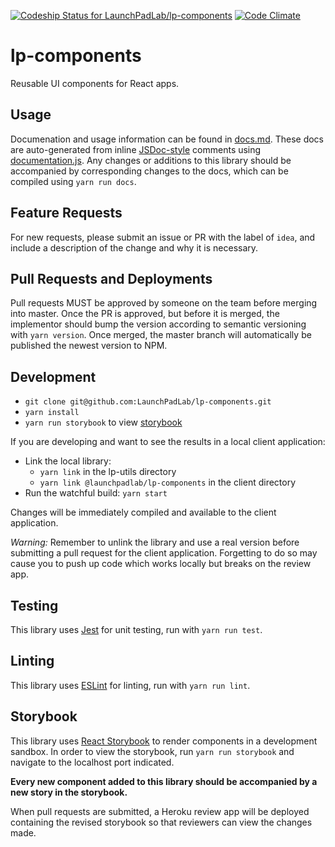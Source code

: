 [ ![Codeship Status for LaunchPadLab/lp-components](https://app.codeship.com/projects/9ed40b70-ed52-0134-977a-7ab4e0ed4895/status?branch=master)](https://app.codeship.com/projects/208563) [![Code Climate](https://codeclimate.com/repos/58cc190ef96b3b02880000b6/badges/452f912b130d452bca15/gpa.svg)](https://codeclimate.com/repos/58cc190ef96b3b02880000b6/feed)

# lp-components
Reusable UI components for React apps.

## Usage
Documenation and usage information can be found in [docs.md](docs.md). These docs are auto-generated from inline [JSDoc-style](http://usejsdoc.org/) comments using [documentation.js](https://github.com/documentationjs/documentation). Any changes or additions to this library should be accompanied by corresponding changes to the docs, which can be compiled using `yarn run docs`.

## Feature Requests
For new requests, please submit an issue or PR with the label of `idea`, and include a description of the change and why it is necessary.

## Pull Requests and Deployments
Pull requests MUST be approved by someone on the team before merging into master. Once the PR is approved, but before it is merged, the implementor should bump the version according to semantic versioning with `yarn version`. Once merged, the master branch will automatically be published the newest version to NPM.

## Development
* `git clone git@github.com:LaunchPadLab/lp-components.git`
* `yarn install`
* `yarn run storybook` to view [storybook](#storybook)

If you are developing and want to see the results in a local client application:
* Link the local library:
  * `yarn link` in the lp-utils directory
  * `yarn link @launchpadlab/lp-components` in the client directory
* Run the watchful build: `yarn start`

Changes will be immediately compiled and available to the client application.

*Warning:* Remember to unlink the library and use a real version before submitting a pull request for the client application. Forgetting to do so may cause you to push up code which works locally but breaks on the review app.

## Testing
This library uses [Jest](https://facebook.github.io/jest/) for unit testing, run with `yarn run test`.

## Linting
This library uses [ESLint](http://eslint.org/) for linting, run with `yarn run lint`.

## Storybook
This library uses [React Storybook](https://getstorybook.io/) to render components in a development sandbox. In order to view the storybook, run `yarn run storybook` and navigate to the localhost port indicated. 

**Every new component added to this library should be accompanied by a new story in the storybook.**

When pull requests are submitted, a Heroku review app will be deployed containing the revised storybook so that reviewers can view the changes made.
